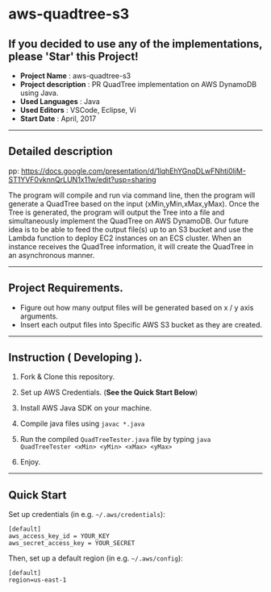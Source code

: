 <h1>aws-quadtree-s3</h1>
<h2>If you decided to use any of the implementations, please 'Star' this Project!</h2>
<ul>
  <li><strong>Project Name</strong> : aws-quadtree-s3</li>
  <li><strong>Project description</strong> : PR QuadTree implementation on AWS DynamoDB using Java.</li>
  
  <li><strong>Used Languages</strong> : Java</li>
  
  <li><strong>Used Editors</strong> : VSCode, Eclipse, Vi</li>
  
  <li><strong>Start Date</strong> : April, 2017</li>
</ul>

-----------
## Detailed description
pp: https://docs.google.com/presentation/d/1lqhEhYGnqDLwFNhti0ljM-ST1YVF0vknnQrLUN1x11w/edit?usp=sharing

  The program will compile and run via command line, then the program will generate a QuadTree based on the input (xMin,yMin,xMax,yMax). Once the Tree is generated, the program will output the Tree into a file and simultaneously implement the QuadTree on AWS DynamoDB. Our future idea is to be able to feed the output file(s) up to an S3 bucket and use the Lambda function to deploy EC2 instances on an ECS cluster. When an instance receives the QuadTree information, it will create the QuadTree in an asynchronous manner.
  
-----------
## Project Requirements.

- Figure out how many output files will be generated based on x / y axis arguments.
- Insert each output files into Specific AWS S3 bucket as they are created. 

-----------
## Instruction ( Developing ).

1. Fork & Clone this repository.

2. Set up AWS Credentials. (**See the Quick Start Below**)

3. Install AWS Java SDK on your machine.

4. Compile java files using `javac *.java`

5. Run the compiled `QuadTreeTester.java` file by typing `java QuadTreeTester <xMin> <yMin> <xMax> <yMax>`

6. Enjoy.

-----------
Quick Start
-----------

Set up credentials (in e.g. ``~/.aws/credentials``):

    [default]
    aws_access_key_id = YOUR_KEY
    aws_secret_access_key = YOUR_SECRET

Then, set up a default region (in e.g. ``~/.aws/config``):

    [default]
    region=us-east-1

